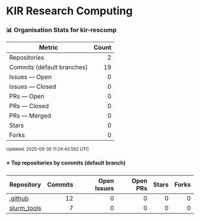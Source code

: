 # KIR Research Computing

<!-- ORG-STATS:START -->
### 📊 Organisation Stats for **kir-rescomp**

| Metric | Count |
|---|---:|
| Repositories | 2 |
| Commits (default branches) | 19 |
| Issues — Open | 0 |
| Issues — Closed | 0 |
| PRs — Open | 0 |
| PRs — Closed | 0 |
| PRs — Merged | 0 |
| Stars | 0 |
| Forks | 0 |

<sub>Updated: 2025-09-30 11:24:43.562 UTC</sub>

#### ⭐ Top repositories by commits (default branch)

| Repository | Commits | Open Issues | Open PRs | Stars | Forks |
|---|---:|---:|---:|---:|---:|
| [.github](https://github.com/kir-rescomp/.github) | 12 | 0 | 0 | 0 | 0 |
| [slurm_tools](https://github.com/kir-rescomp/slurm_tools) | 7 | 0 | 0 | 0 | 0 |

<!-- ORG-STATS:END -->
